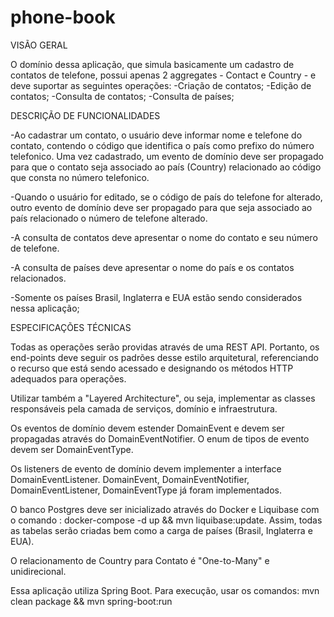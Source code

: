 # phone-book

VISÃO GERAL

O domínio dessa aplicação, que simula basicamente um cadastro de contatos de telefone, possui apenas 2 aggregates - Contact e Country - e deve suportar as seguintes operações:
 -Criação de contatos;
 -Edição de contatos;
 -Consulta de contatos;
 -Consulta de países;

DESCRIÇÃO DE FUNCIONALIDADES

-Ao cadastrar um contato, o usuário deve informar nome e telefone do contato, contendo o código que identifica o país como prefixo do número telefonico. Uma vez cadastrado, um evento de domínio deve ser propagado para que o contato seja associado ao país (Country) relacionado ao código que consta no número telefonico.

-Quando o usuário for editado, se o código de país do telefone for alterado, outro evento de domínio deve ser propagado para que seja associado ao país relacionado o número de telefone alterado.

-A consulta de contatos deve apresentar o nome do contato e seu número de telefone.

-A consulta de países deve apresentar o nome do país e os contatos relacionados.

-Somente os países Brasil, Inglaterra e EUA estão sendo considerados nessa aplicação;

ESPECIFICAÇÕES TÉCNICAS

Todas as operações serão providas através de uma REST API. Portanto, os end-points deve seguir os padrões desse estilo arquitetural, referenciando o recurso que está sendo acessado e designando os métodos HTTP adequados para operações.

Utilizar também a "Layered Architecture", ou seja, implementar as classes responsáveis pela camada de serviços, domínio e infraestrutura.

Os eventos de domínio devem estender DomainEvent e devem ser propagadas através do DomainEventNotifier. O enum de tipos de evento devem ser DomainEventType.

Os listeners de evento de domínio devem implementer a interface DomainEventListener. DomainEvent, DomainEventNotifier, DomainEventListener, DomainEventType já foram implementados.

O banco Postgres deve ser inicializado através do Docker e Liquibase com o comando : docker-compose -d up && mvn liquibase:update. Assim, todas as tabelas serão criadas bem como a carga de países (Brasil, Inglaterra e EUA).

O relacionamento de Country para Contato é "One-to-Many" e unidirecional. 

Essa aplicação utiliza Spring Boot. Para execução, usar os comandos: mvn clean package && mvn spring-boot:run 


